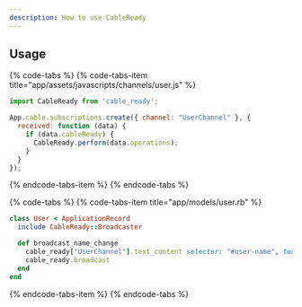 ```yaml
---
description: How to use CableReady
---
```


## Usage

{% code-tabs %}
{% code-tabs-item title="app/assets/javascripts/channels/user.js" %}
```javascript
import CableReady from 'cable_ready';

App.cable.subscriptions.create({ channel: "UserChannel" }, {
  received: function (data) {
    if (data.cableReady) {
      CableReady.perform(data.operations);
    }
  }
});
```
{% endcode-tabs-item %}
{% endcode-tabs %}

{% code-tabs %}
{% code-tabs-item title="app/models/user.rb" %}
```ruby
class User < ApplicationRecord
  include CableReady::Broadcaster

  def broadcast_name_change
    cable_ready["UserChannel"].text_content selector: "#user-name", text: name
    cable_ready.broadcast
  end
end
```
{% endcode-tabs-item %}
{% endcode-tabs %}
